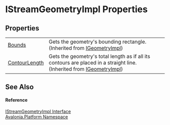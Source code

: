 # IStreamGeometryImpl Properties




## Properties
<table>
<tr>
<td><a href="P_Avalonia_Platform_IGeometryImpl_Bounds">Bounds</a></td>
<td>Gets the geometry's bounding rectangle.<br />(Inherited from <a href="T_Avalonia_Platform_IGeometryImpl">IGeometryImpl</a>)</td>
</tr>
<tr>
<td><a href="P_Avalonia_Platform_IGeometryImpl_ContourLength">ContourLength</a></td>
<td>Gets the geometry's total length as if all its contours are placed in a straight line.<br />(Inherited from <a href="T_Avalonia_Platform_IGeometryImpl">IGeometryImpl</a>)</td>
</tr>
</table>

## See Also


#### Reference
<a href="T_Avalonia_Platform_IStreamGeometryImpl">IStreamGeometryImpl Interface</a>  
<a href="N_Avalonia_Platform">Avalonia.Platform Namespace</a>  
